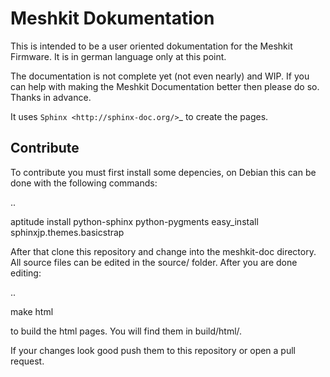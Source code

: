Meshkit Dokumentation
=====================

This is intended to be a user oriented dokumentation for the Meshkit Firmware.
It is in german language only at this point.

The documentation is not complete yet (not even nearly) and WIP. If you can help
with making the Meshkit Documentation better then please do so. Thanks in advance.

It uses `Sphinx <http://sphinx-doc.org/>`_ to create the pages.

Contribute
----------

To contribute you must first install some depencies, on Debian this can be done
with the following commands:

..

  aptitude install python-sphinx python-pygments
  easy_install sphinxjp.themes.basicstrap

After that clone this repository and change into the meshkit-doc directory. All source files
can be edited in the source/ folder. After you are done editing:

..

  make html

to build the html pages. You will find them in build/html/.

If your changes look good push them to this repository or open a pull request.


